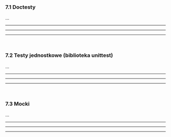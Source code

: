 ### 7.1 Doctesty
...

---
---
---
&nbsp;
### 7.2 Testy jednostkowe (biblioteka unittest)
...

---
---
---
&nbsp;
### 7.3 Mocki
...

---
---
---
&nbsp;
